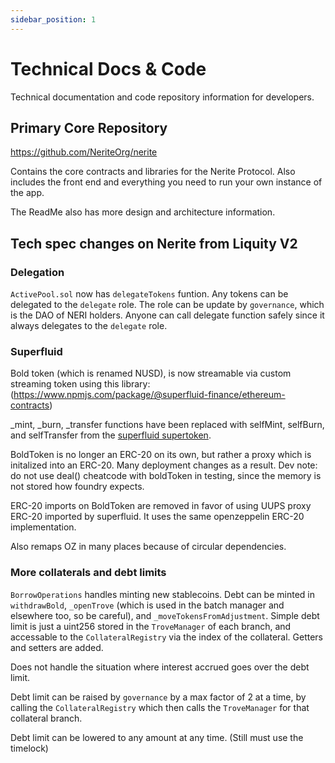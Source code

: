 ```yaml
---
sidebar_position: 1
---
```


# Technical Docs & Code

Technical documentation and code repository information for developers.

## Primary Core Repository

https://github.com/NeriteOrg/nerite

Contains the core contracts and libraries for the Nerite Protocol. Also includes the front end and everything you need to run your own instance of the app.

The ReadMe also has more design and architecture information.

## Tech spec changes on Nerite from Liquity V2

### Delegation
`ActivePool.sol` now has `delegateTokens` funtion. Any tokens can be delegated to the `delegate` role. The role can be update by `governance`, which is the DAO of NERI holders. Anyone can call delegate function safely since it always delegates to the `delegate` role.

### Superfluid
Bold token (which is renamed NUSD), is now streamable via custom streaming token using this library: (https://www.npmjs.com/package/@superfluid-finance/ethereum-contracts)

_mint, _burn, _transfer functions have been replaced with selfMint, selfBurn, and selfTransfer from the [superfluid supertoken](https://github.com/superfluid-finance/protocol-monorepo/blob/dev/packages/ethereum-contracts/contracts/superfluid/SuperToken.sol).

BoldToken is no longer an ERC-20 on its own, but rather a proxy which is initalized into an ERC-20. Many deployment changes as a result. Dev note: do not use deal() cheatcode with boldToken in testing, since the memory is not stored how foundry expects.

ERC-20 imports on BoldToken are removed in favor of using UUPS proxy ERC-20 imported by superfluid. It uses the same openzeppelin ERC-20 implementation. 

Also remaps OZ in many places because of circular dependencies. 

### More collaterals and debt limits
`BorrowOperations` handles minting new stablecoins. Debt can be minted in `withdrawBold`, `_openTrove` (which is used in the batch manager and elsewhere too, so be careful), and `_moveTokensFromAdjustment`. Simple debt limit is just a uint256 stored in the `TroveManager` of each branch, and accessable to the `CollateralRegistry` via the index of the collateral. Getters and setters are added.

Does not handle the situation where interest accrued goes over the debt limit. 

Debt limit can be raised by `governance` by a max factor of 2 at a time, by calling the `CollateralRegistry` which then calls the `TroveManager` for that collateral branch.

Debt limit can be lowered to any amount at any time. (Still must use the timelock)